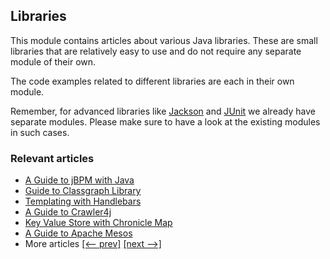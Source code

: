 ## Libraries

This module contains articles about various Java libraries. 
These are small libraries that are relatively easy to use and do not require any separate module of their own.

The code examples related to different libraries are each in their own module.

Remember, for advanced libraries like [Jackson](/jackson) and [JUnit](/testing-modules) we already have separate modules. Please make sure to have a look at the existing modules in such cases.

### Relevant articles
- [A Guide to jBPM with Java](https://www.baeldung.com/jbpm-java)
- [Guide to Classgraph Library](https://www.baeldung.com/classgraph)
- [Templating with Handlebars](https://www.baeldung.com/handlebars)
- [A Guide to Crawler4j](https://www.baeldung.com/crawler4j)
- [Key Value Store with Chronicle Map](https://www.baeldung.com/java-chronicle-map)
- [A Guide to Apache Mesos](https://www.baeldung.com/apache-mesos)
- More articles [[<-- prev]](/libraries) [[next -->]](/libraries-3)

